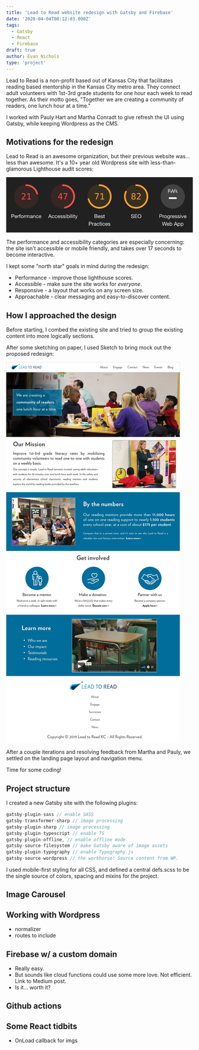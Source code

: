 ```yaml
---
title: 'Lead to Read website redesign with Gatsby and Firebase'
date: '2020-04-04T00:12:03.000Z'
tags:
  - Gatsby
  - React
  - Firebase
draft: true
author: Evan Nichols
type: 'project'
---
```


Lead to Read is a non-profit based out of Kansas City that facilitates reading based mentorship in the Kansas City metro area. They connect adult volunteers with 1st-3rd grade students for one hour each week to read together. As their motto goes, "Together we are creating a community of readers, one lunch hour at a time."

I worked with Pauly Hart and Martha Conradt to give refresh the UI using Gatsby, while keeping Wordpress as the CMS.

## Motivations for the redesign

Lead to Read is an awesome organization, but their previous website was... less than awesome. It's a 10+ year old Wordpress site with less-than-glamorous Lighthouse audit scores:

![Old Lead to Read website Lighthouse Scores](ltr_lighthouse.png)

The performance and accessibility categories are especially concerning: the site isn't accessible or mobile friendly, and takes over 17 seconds to become interactive.

I kept some "north star" goals in mind during the redesign:

- Performance - improve those lighthouse scores.
- Accessible - make sure the site works for _everyone_.
- Responsive - a layout that works on any screen size.
- Approachable - clear messaging and easy-to-discover content.

## How I approached the design

Before starting, I combed the existing site and tried to group the existing content into more logically sections.

After some sketching on paper, I used Sketch to bring mock out the proposed redesign:

![New site design mocks](lead_to_read_sketch.jpg)

After a couple iterations and resolving feedback from Martha and Pauly, we settled on the landing page layout and navigation menu.

Time for some coding!

## Project structure

I created a new Gatsby site with the following plugins:

```js
gatsby-plugin-sass // enable SASS
gatsby-transformer-sharp // image processing
gatsby-plugin-sharp // image processing
gatsby-plugin-typescript // enable TS
gatsby-plugin-offline, // enable offline mode
gatsby-source-filesystem // make Gatsby aware of image assets
gatsby-plugin-typography // enable Typography.js
gatsby-source-wordpress // the workhorse! Source content from WP.
```

I used mobile-first styling for all CSS, and defined a central defs.scss to be the single source of colors, spacing and mixins for the project.

<script src="https://gist.github.com/e-nichols/f979c6c285643f6935581a320afc73ba.js"></script>

## Image Carousel

## Working with Wordpress

- normalizer
- routes to include

## Firebase w/ a custom domain

- Really easy.
- But sounds like cloud functions could use some more love. Not efficient. Link to Medium post.
- Is it... worth it?

## Github actions

## Some React tidbits

- OnLoad callback for imgs

